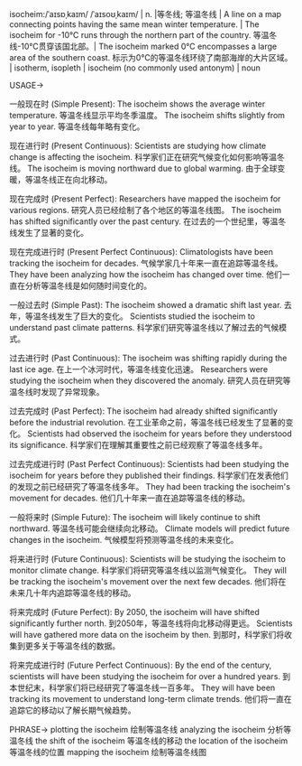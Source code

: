 isocheim:/ˈaɪsɒˌkaɪm/ /ˈaɪsoʊˌkaɪm/ | n. |等冬线; 等温冬线 | A line on a map connecting points having the same mean winter temperature. | The isocheim for -10°C runs through the northern part of the country. 等温冬线-10°C贯穿该国北部。|  The isocheim marked 0°C encompasses a large area of the southern coast.  标示为0°C的等温冬线环绕了南部海岸的大片区域。 | isotherm, isopleth | isocheim (no commonly used antonym) | noun


USAGE->

一般现在时 (Simple Present):
The isocheim shows the average winter temperature. 等温冬线显示平均冬季温度。
The isocheim shifts slightly from year to year. 等温冬线每年略有变化。

现在进行时 (Present Continuous):
Scientists are studying how climate change is affecting the isocheim. 科学家们正在研究气候变化如何影响等温冬线。
The isocheim is moving northward due to global warming. 由于全球变暖，等温冬线正在向北移动。

现在完成时 (Present Perfect):
Researchers have mapped the isocheim for various regions. 研究人员已经绘制了各个地区的等温冬线图。
The isocheim has shifted significantly over the past century.  在过去的一个世纪里，等温冬线发生了显著的变化。

现在完成进行时 (Present Perfect Continuous):
Climatologists have been tracking the isocheim for decades.  气候学家几十年来一直在追踪等温冬线。
They have been analyzing how the isocheim has changed over time.  他们一直在分析等温冬线是如何随时间变化的。

一般过去时 (Simple Past):
The isocheim showed a dramatic shift last year. 去年，等温冬线发生了巨大的变化。
Scientists studied the isocheim to understand past climate patterns. 科学家们研究等温冬线以了解过去的气候模式。

过去进行时 (Past Continuous):
The isocheim was shifting rapidly during the last ice age.  在上一个冰河时代，等温冬线变化迅速。
Researchers were studying the isocheim when they discovered the anomaly. 研究人员在研究等温冬线时发现了异常现象。

过去完成时 (Past Perfect):
The isocheim had already shifted significantly before the industrial revolution. 在工业革命之前，等温冬线已经发生了显著的变化。
Scientists had observed the isocheim for years before they understood its significance. 科学家们在理解其重要性之前已经观察了等温冬线多年。


过去完成进行时 (Past Perfect Continuous):
Scientists had been studying the isocheim for years before they published their findings. 科学家们在发表他们的发现之前已经研究了等温冬线多年。
They had been tracking the isocheim's movement for decades.  他们几十年来一直在追踪等温冬线的移动。


一般将来时 (Simple Future):
The isocheim will likely continue to shift northward. 等温冬线可能会继续向北移动。
Climate models will predict future changes in the isocheim. 气候模型将预测等温冬线的未来变化。

将来进行时 (Future Continuous):
Scientists will be studying the isocheim to monitor climate change. 科学家们将研究等温冬线以监测气候变化。
They will be tracking the isocheim's movement over the next few decades.  他们将在未来几十年内追踪等温冬线的移动。

将来完成时 (Future Perfect):
By 2050, the isocheim will have shifted significantly further north. 到2050年，等温冬线将向北移动得更远。
Scientists will have gathered more data on the isocheim by then. 到那时，科学家们将收集到更多关于等温冬线的数据。

将来完成进行时 (Future Perfect Continuous):
By the end of the century, scientists will have been studying the isocheim for over a hundred years.  到本世纪末，科学家们将已经研究了等温冬线一百多年。
They will have been tracking its movement to understand long-term climate trends. 他们将一直在追踪它的移动以了解长期气候趋势。


PHRASE->
plotting the isocheim 绘制等温冬线
analyzing the isocheim 分析等温冬线
the shift of the isocheim 等温冬线的移动
the location of the isocheim 等温冬线的位置
mapping the isocheim 绘制等温冬线图
